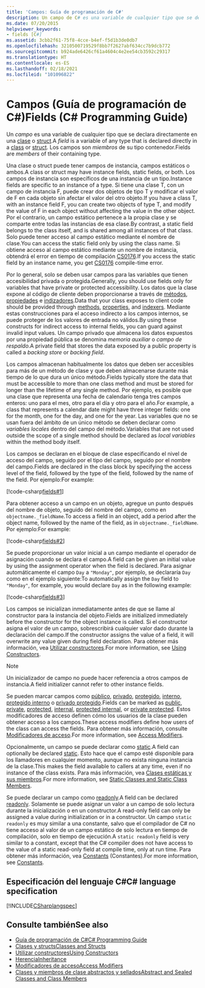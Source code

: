 ```yaml
---
title: 'Campos: Guía de programación de C#'
description: Un campo de C# es una variable de cualquier tipo que se declara directamente en una clase o estructura. Los campos son miembros de su tipo contenedor.
ms.date: 07/20/2015
helpviewer_keywords:
- fields [C#]
ms.assetid: 3cbb2f61-75f8-4cce-b4ef-f5d1b3de0db7
ms.openlocfilehash: 3210500719529f8bb7f2627abf634cc7b9dcb772
ms.sourcegitcommit: b924ade6426cf61a4604c4e2ee54cb3592c29317
ms.translationtype: HT
ms.contentlocale: es-ES
ms.lasthandoff: 02/18/2021
ms.locfileid: "101096822"
---
```

# <a name="fields-c-programming-guide"></a><span data-ttu-id="e1e62-104">Campos (Guía de programación de C#)</span><span class="sxs-lookup"><span data-stu-id="e1e62-104">Fields (C# Programming Guide)</span></span>

<span data-ttu-id="e1e62-105">Un *campo* es una variable de cualquier tipo que se declara directamente en una [clase](../../language-reference/keywords/class.md) o [struct](../../language-reference/builtin-types/struct.md).</span><span class="sxs-lookup"><span data-stu-id="e1e62-105">A *field* is a variable of any type that is declared directly in a [class](../../language-reference/keywords/class.md) or [struct](../../language-reference/builtin-types/struct.md).</span></span> <span data-ttu-id="e1e62-106">Los campos son *miembros* de su tipo contenedor.</span><span class="sxs-lookup"><span data-stu-id="e1e62-106">Fields are *members* of their containing type.</span></span>

<span data-ttu-id="e1e62-107">Una clase o struct puede tener campos de instancia, campos estáticos o ambos.</span><span class="sxs-lookup"><span data-stu-id="e1e62-107">A class or struct may have instance fields, static fields, or both.</span></span> <span data-ttu-id="e1e62-108">Los campos de instancia son específicos de una instancia de un tipo.</span><span class="sxs-lookup"><span data-stu-id="e1e62-108">Instance fields are specific to an instance of a type.</span></span> <span data-ttu-id="e1e62-109">Si tiene una clase T, con un campo de instancia F, puede crear dos objetos de tipo T y modificar el valor de F en cada objeto sin afectar el valor del otro objeto.</span><span class="sxs-lookup"><span data-stu-id="e1e62-109">If you have a class T, with an instance field F, you can create two objects of type T, and modify the value of F in each object without affecting the value in the other object.</span></span> <span data-ttu-id="e1e62-110">Por el contrario, un campo estático pertenece a la propia clase y se comparte entre todas las instancias de esa clase.</span><span class="sxs-lookup"><span data-stu-id="e1e62-110">By contrast, a static field belongs to the class itself, and is shared among all instances of that class.</span></span> <span data-ttu-id="e1e62-111">Solo puede tener acceso al campo estático mediante el nombre de clase.</span><span class="sxs-lookup"><span data-stu-id="e1e62-111">You can access the static field only by using the class name.</span></span> <span data-ttu-id="e1e62-112">Si obtiene acceso al campo estático mediante un nombre de instancia, obtendrá el error en tiempo de compilación [CS0176](../../misc/cs0176.md).</span><span class="sxs-lookup"><span data-stu-id="e1e62-112">If you access the static field by an instance name, you get [CS0176](../../misc/cs0176.md) compile-time error.</span></span>

<span data-ttu-id="e1e62-113">Por lo general, solo se deben usar campos para las variables que tienen accesibilidad privada o protegida.</span><span class="sxs-lookup"><span data-stu-id="e1e62-113">Generally, you should use fields only for variables that have private or protected accessibility.</span></span> <span data-ttu-id="e1e62-114">Los datos que la clase expone al código de cliente deben proporcionarse a través de [métodos](./methods.md), [propiedades](./properties.md) e [indizadores](../indexers/index.md).</span><span class="sxs-lookup"><span data-stu-id="e1e62-114">Data that your class exposes to client code should be provided through [methods](./methods.md), [properties](./properties.md), and [indexers](../indexers/index.md).</span></span> <span data-ttu-id="e1e62-115">Mediante estas construcciones para el acceso indirecto a los campos internos, se puede proteger de los valores de entrada no válidos.</span><span class="sxs-lookup"><span data-stu-id="e1e62-115">By using these constructs for indirect access to internal fields, you can guard against invalid input values.</span></span> <span data-ttu-id="e1e62-116">Un campo privado que almacena los datos expuestos por una propiedad pública se denomina *memoria auxiliar* o *campo de respaldo*.</span><span class="sxs-lookup"><span data-stu-id="e1e62-116">A private field that stores the data exposed by a public property is called a *backing store* or *backing field*.</span></span>

<span data-ttu-id="e1e62-117">Los campos almacenan habitualmente los datos que deben ser accesibles para más de un método de clase y que deben almacenarse durante más tiempo de lo que dura un único método.</span><span class="sxs-lookup"><span data-stu-id="e1e62-117">Fields typically store the data that must be accessible to more than one class method and must be stored for longer than the lifetime of any single method.</span></span> <span data-ttu-id="e1e62-118">Por ejemplo, es posible que una clase que representa una fecha de calendario tenga tres campos enteros: uno para el mes, otro para el día y otro para el año.</span><span class="sxs-lookup"><span data-stu-id="e1e62-118">For example, a class that represents a calendar date might have three integer fields: one for the month, one for the day, and one for the year.</span></span> <span data-ttu-id="e1e62-119">Las variables que no se usan fuera del ámbito de un único método se deben declarar como *variables locales* dentro del campo del método.</span><span class="sxs-lookup"><span data-stu-id="e1e62-119">Variables that are not used outside the scope of a single method should be declared as *local variables* within the method body itself.</span></span>

<span data-ttu-id="e1e62-120">Los campos se declaran en el bloque de clase especificando el nivel de acceso del campo, seguido por el tipo del campo, seguido por el nombre del campo.</span><span class="sxs-lookup"><span data-stu-id="e1e62-120">Fields are declared in the class block by specifying the access level of the field, followed by the type of the field, followed by the name of the field.</span></span> <span data-ttu-id="e1e62-121">Por ejemplo:</span><span class="sxs-lookup"><span data-stu-id="e1e62-121">For example:</span></span>

[!code-csharp[fields#1](snippets/fields/Program.cs#1)]

<span data-ttu-id="e1e62-122">Para obtener acceso a un campo en un objeto, agregue un punto después del nombre de objeto, seguido del nombre del campo, como en `objectname._fieldName`.</span><span class="sxs-lookup"><span data-stu-id="e1e62-122">To access a field in an object, add a period after the object name, followed by the name of the field, as in `objectname._fieldName`.</span></span> <span data-ttu-id="e1e62-123">Por ejemplo:</span><span class="sxs-lookup"><span data-stu-id="e1e62-123">For example:</span></span>

[!code-csharp[fields#2](snippets/fields/Program.cs#2)]

<span data-ttu-id="e1e62-124">Se puede proporcionar un valor inicial a un campo mediante el operador de asignación cuando se declara el campo.</span><span class="sxs-lookup"><span data-stu-id="e1e62-124">A field can be given an initial value by using the assignment operator when the field is declared.</span></span> <span data-ttu-id="e1e62-125">Para asignar automáticamente el campo `Day` a `"Monday"`, por ejemplo, se declararía `Day` como en el ejemplo siguiente:</span><span class="sxs-lookup"><span data-stu-id="e1e62-125">To automatically assign the `Day` field to `"Monday"`, for example, you would declare `Day` as in the following example:</span></span>

[!code-csharp[fields#3](snippets/fields/Program.cs#3)]

<span data-ttu-id="e1e62-126">Los campos se inicializan inmediatamente antes de que se llame al constructor para la instancia del objeto.</span><span class="sxs-lookup"><span data-stu-id="e1e62-126">Fields are initialized immediately before the constructor for the object instance is called.</span></span> <span data-ttu-id="e1e62-127">Si el constructor asigna el valor de un campo, sobrescribirá cualquier valor dado durante la declaración del campo.</span><span class="sxs-lookup"><span data-stu-id="e1e62-127">If the constructor assigns the value of a field, it will overwrite any value given during field declaration.</span></span> <span data-ttu-id="e1e62-128">Para obtener más información, vea [Utilizar constructores](./using-constructors.md).</span><span class="sxs-lookup"><span data-stu-id="e1e62-128">For more information, see [Using Constructors](./using-constructors.md).</span></span>

> [!NOTE]
> <span data-ttu-id="e1e62-129">Un inicializador de campo no puede hacer referencia a otros campos de instancia.</span><span class="sxs-lookup"><span data-stu-id="e1e62-129">A field initializer cannot refer to other instance fields.</span></span>

<span data-ttu-id="e1e62-130">Se pueden marcar campos como [público](../../language-reference/keywords/public.md), [privado](../../language-reference/keywords/private.md), [protegido](../../language-reference/keywords/protected.md), [interno](../../language-reference/keywords/internal.md), [protegido interno](../../language-reference/keywords/protected-internal.md) o [privado protegido](../../language-reference/keywords/private-protected.md).</span><span class="sxs-lookup"><span data-stu-id="e1e62-130">Fields can be marked as [public](../../language-reference/keywords/public.md), [private](../../language-reference/keywords/private.md), [protected](../../language-reference/keywords/protected.md), [internal](../../language-reference/keywords/internal.md), [protected internal](../../language-reference/keywords/protected-internal.md), or [private protected](../../language-reference/keywords/private-protected.md).</span></span> <span data-ttu-id="e1e62-131">Estos modificadores de acceso definen cómo los usuarios de la clase pueden obtener acceso a los campos.</span><span class="sxs-lookup"><span data-stu-id="e1e62-131">These access modifiers define how users of the class can access the fields.</span></span> <span data-ttu-id="e1e62-132">Para obtener más información, consulte [Modificadores de acceso](./access-modifiers.md).</span><span class="sxs-lookup"><span data-stu-id="e1e62-132">For more information, see [Access Modifiers](./access-modifiers.md).</span></span>

<span data-ttu-id="e1e62-133">Opcionalmente, un campo se puede declarar como [static](../../language-reference/keywords/static.md).</span><span class="sxs-lookup"><span data-stu-id="e1e62-133">A field can optionally be declared [static](../../language-reference/keywords/static.md).</span></span> <span data-ttu-id="e1e62-134">Esto hace que el campo esté disponible para los llamadores en cualquier momento, aunque no exista ninguna instancia de la clase.</span><span class="sxs-lookup"><span data-stu-id="e1e62-134">This makes the field available to callers at any time, even if no instance of the class exists.</span></span> <span data-ttu-id="e1e62-135">Para más información, vea [Clases estáticas y sus miembros](./static-classes-and-static-class-members.md).</span><span class="sxs-lookup"><span data-stu-id="e1e62-135">For more information, see [Static Classes and Static Class Members](./static-classes-and-static-class-members.md).</span></span>

<span data-ttu-id="e1e62-136">Se puede declarar un campo como [readonly](../../language-reference/keywords/readonly.md).</span><span class="sxs-lookup"><span data-stu-id="e1e62-136">A field can be declared [readonly](../../language-reference/keywords/readonly.md).</span></span> <span data-ttu-id="e1e62-137">Solamente se puede asignar un valor a un campo de solo lectura durante la inicialización o en un constructor.</span><span class="sxs-lookup"><span data-stu-id="e1e62-137">A read-only field can only be assigned a value during initialization or in a constructor.</span></span> <span data-ttu-id="e1e62-138">Un campo `static readonly` es muy similar a una constante, salvo que el compilador de C# no tiene acceso al valor de un campo estático de solo lectura en tiempo de compilación, solo en tiempo de ejecución.</span><span class="sxs-lookup"><span data-stu-id="e1e62-138">A `static readonly` field is very similar to a constant, except that the C# compiler does not have access to the value of a static read-only field at compile time, only at run time.</span></span> <span data-ttu-id="e1e62-139">Para obtener más información, vea [Constants](./constants.md) (Constantes).</span><span class="sxs-lookup"><span data-stu-id="e1e62-139">For more information, see [Constants](./constants.md).</span></span>

## <a name="c-language-specification"></a><span data-ttu-id="e1e62-140">Especificación del lenguaje C#</span><span class="sxs-lookup"><span data-stu-id="e1e62-140">C# language specification</span></span>

[!INCLUDE[CSharplangspec](~/includes/csharplangspec-md.md)]

## <a name="see-also"></a><span data-ttu-id="e1e62-141">Consulte también</span><span class="sxs-lookup"><span data-stu-id="e1e62-141">See also</span></span>

- [<span data-ttu-id="e1e62-142">Guía de programación de C#</span><span class="sxs-lookup"><span data-stu-id="e1e62-142">C# Programming Guide</span></span>](../index.md)
- [<span data-ttu-id="e1e62-143">Clases y structs</span><span class="sxs-lookup"><span data-stu-id="e1e62-143">Classes and Structs</span></span>](./index.md)
- [<span data-ttu-id="e1e62-144">Utilizar constructores</span><span class="sxs-lookup"><span data-stu-id="e1e62-144">Using Constructors</span></span>](./using-constructors.md)
- [<span data-ttu-id="e1e62-145">Herencia</span><span class="sxs-lookup"><span data-stu-id="e1e62-145">Inheritance</span></span>](./inheritance.md)
- [<span data-ttu-id="e1e62-146">Modificadores de acceso</span><span class="sxs-lookup"><span data-stu-id="e1e62-146">Access Modifiers</span></span>](./access-modifiers.md)
- [<span data-ttu-id="e1e62-147">Clases y miembros de clase abstractos y sellados</span><span class="sxs-lookup"><span data-stu-id="e1e62-147">Abstract and Sealed Classes and Class Members</span></span>](./abstract-and-sealed-classes-and-class-members.md)
